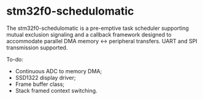 # stm32f0-schedulomatic

The stm32f0-schedulomatic is a pre-emptive task scheduler supporting mutual exclusion signaling and a callback framework designed to accommodate parallel DMA memory <-> peripheral transfers. UART and SPI transmission supported.

To-do: 
* Continuous ADC to memory DMA;
* SSD1322 display driver;
* Frame buffer class;
* Stack framed context switching.
